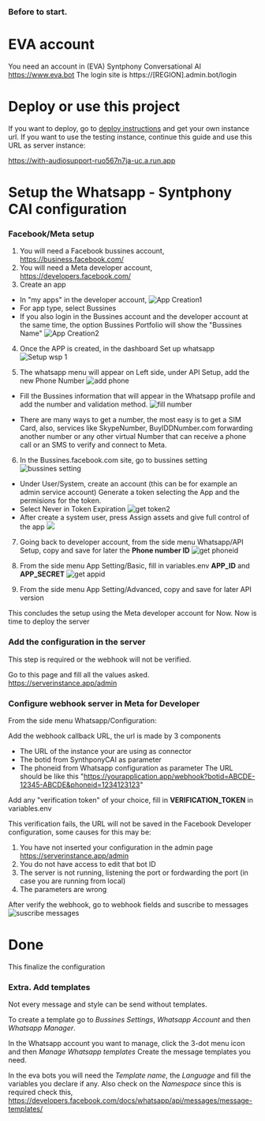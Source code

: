 ### Before to start.

# EVA account
You need an account in (EVA) Syntphony Conversational AI https://www.eva.bot
The login site is https://[REGION].admin.bot/login

# Deploy or use this project

If you want to deploy, go to [deploy instructions](/deploy.md) and get your own instance url.
If you want to use the testing instance, continue this guide and use this URL as server instance:

https://with-audiosupport-ruo567n7ja-uc.a.run.app


# Setup the Whatsapp - Syntphony CAI configuration
### Facebook/Meta setup 
1. You will need a Facebook bussines account, https://business.facebook.com/
2. You will need a Meta developer account, https://developers.facebook.com/
3. Create an app
 * In "my apps" in the developer account, 
    ![App Creation1](/tutorial%20pictures/create%20app1.png) 
* For app type, select Bussines
* If you also login in the Bussines account and the developer account at the same time, the option Bussines Portfolio will show the "Bussines Name" ![App Creation2](/tutorial%20pictures/create%20app2.png)
    
4. Once the APP is created, in the dashboard Set up whatsapp ![Setup wsp 1](/tutorial%20pictures/setup%20wsp%201.png)

5. The whatsapp menu will appear on Left side, under API Setup, add the new Phone Number
![add phone](/tutorial%20pictures/add%20phone%20number%201.png)

* Fill the Bussines information that will appear in the Whatsapp profile and add the number and validation method. 
![fill number](/tutorial%20pictures/add%20phone%20number%202.png)

* There are many ways to get a number, the most easy is to get a SIM Card, also, services like SkypeNumber, BuyIDDNumber.com forwarding another number or any other virtual Number that can receive a phone call or an SMS to verify and connect to Meta.

6. In the Bussines.facebook.com site, go to bussines setting ![bussines setting](/tutorial%20pictures/get%20token1.png)
* Under User/System, create an account (this can be for example an admin service account) 
Generate a token selecting the App and the permisions for the token. 
* Select Never in Token Expiration ![get token2](/tutorial%20pictures/generate%20token4.png)
* After create a system user, press Assign assets and give full control of the app
![](/tutorial%20pictures/add%20asset.png)

7. Going back to developer account, from the side menu Whatsapp/API Setup, copy and save for later the **Phone number ID** ![get phoneid](/tutorial%20pictures/numberid2.png)

8. From the side menu App Setting/Basic, fill in variables.env **APP_ID** and **APP_SECRET** ![get appid](/tutorial%20pictures/app%20secret.png)

8. From the side menu App Setting/Advanced, copy and save for later API version

This concludes the setup using the Meta developer account for Now. Now is time to deploy the server

### Add the configuration in the server

This step is required or the webhook will not be verified.

Go to this page and fill all the values asked.
https://serverinstance.app/admin

### Configure webhook server in Meta for Developer

From the side menu Whatsapp/Configuration:

Add the webhook callback URL, the url is made by 3 components
* The URL of the instance your are using as connector
* The botid from SynthponyCAI as parameter
* The phoneid from Whatsapp configuration as parameter
The URL should be like this "https://yourapplication.app/webhook?botid=ABCDE-12345-ABCDE&phoneid=1234123123" 

Add any "verification token" of your choice, fill in **VERIFICATION_TOKEN** in variables.env

This verification fails, the URL will not be saved in the Facebook Developer configuration, some causes for this may be:
1. You have not inserted your configuration in the admin page https://serverinstance.app/admin
1. You do not have access to edit that bot ID
2. The server is not running, listening the port or fordwarding the port (in case you are running from local)
3.  The parameters are wrong

After verify the webhook, go to webhook fields and suscribe to messages
![suscribe messages](/tutorial%20pictures/suscribe%20messages.png)

# Done
This finalize the configuration

### Extra. Add templates

Not every message and style can be send without templates.

To create a template go to *Bussines Settings*, *Whatsapp Account* and then *Whatsapp Manager*.

In the Whatsapp account you want to manage, click the 3-dot menu icon and then *Manage Whatsapp templates*
Create the message templates you need.
 
In the eva bots you will need the *Template name*, the *Language* and fill the variables you declare if any.
Also check on the *Namespace* since this is required
check this, https://developers.facebook.com/docs/whatsapp/api/messages/message-templates/






